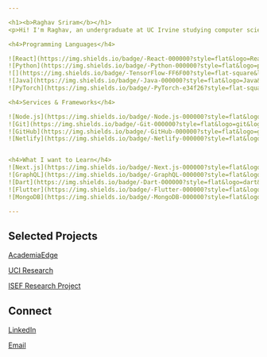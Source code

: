 ```yaml
---

<h1><b>Raghav Sriram</b></h1>
<p>Hi! I'm Raghav, an undergraduate at UC Irvine studying computer science. I’m passionate about computer science and medicine and am always looking for new opportunities that combine these fields. In particular, I am interested in applying machine learning, artificial intelligence, software development, and biotechnology to medical spaces. If you would like to chat or learn more about me feel free to send a message!</p>

<h4>Programming Languages</h4>

![React](https://img.shields.io/badge/-React-000000?style=flat&logo=React&logoColor=61DAFB)
![Python](https://img.shields.io/badge/-Python-000000?style=flat&logo=python)
![](https://img.shields.io/badge/-TensorFlow-FF6F00?style=flat-square&logo=TensorFlow&logoColor=fff)
![Java](https://img.shields.io/badge/-Java-000000?style=flat&logo=Java&logoColor=007396)
![PyTorch](https://img.shields.io/badge/-PyTorch-e34f26?style=flat-square&logo=PyTorch&logoColor=fff)

<h4>Services & Frameworks</h4>

![Node.js](https://img.shields.io/badge/-Node.js-000000?style=flat&logo=node.js&logoColor=339933)
![Git](https://img.shields.io/badge/-Git-000000?style=flat&logo=git&logoColor=F05032)
![GitHub](https://img.shields.io/badge/-GitHub-000000?style=flat&logo=github&logoColor=FFFFFF)
![Netlify](https://img.shields.io/badge/-Netlify-000000?style=flat&logo=netlify&logoColor=F05032)


<h4>What I want to Learn</h4>
![Next.js](https://img.shields.io/badge/-Next.js-000000?style=flat&logo=next.js&logoColor=339933)
![GraphQL](https://img.shields.io/badge/-GraphQL-000000?style=flat&logo=graphql&logoColor=339933)
![Dart](https://img.shields.io/badge/-Dart-000000?style=flat&logo=dart&logoColor=339933)
![Flutter](https://img.shields.io/badge/-Flutter-000000?style=flat&logo=flutter&logoColor=339933)
![MongoDB](https://img.shields.io/badge/-MongoDB-000000?style=flat&logo=mongodb&logoColor=339933)

---
```


<h2>Selected Projects</h2>
<p><a href="https://github.com/AcademiaEdge">AcademiaEdge</a></p>
<p><a href="https://github.com/RaghavSriram72/Characterizing-pathogenic-enhancer-activity-at-single-cell-resolution">UCI Research</a></p>
<p><a href="https://github.com/RaghavSriram72/Sigma-Xi-Research-Website">ISEF Research Project</a></p>

<h2>Connect</h2>
<p><a href="https://www.linkedin.com/in/raghav-sriram-778076186/">LinkedIn</a></p>
<p><a href="mailto:rsriram101@gmail.com">Email</a></p>
